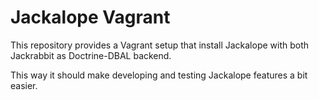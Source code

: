 # Jackalope Vagrant

This repository provides a Vagrant setup that install Jackalope with both Jackrabbit as Doctrine-DBAL backend.

This way it should make developing and testing Jackalope features a bit easier.
